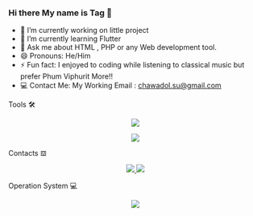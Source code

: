 ### Hi there My name is Tag 👋

- 🔭 I’m currently working on little project
- 🌱 I’m currently learning Flutter 
- 💬 Ask me about HTML , PHP or any Web development tool.
- 😄 Pronouns: He/Him
- ⚡ Fun fact: I enjoyed to coding while listening to classical music but prefer Phum Viphurit More!!
- 💻 Contact Me: My Working Email : chawadol.su@gmail.com

Tools 🛠️
<p align="center">
  <a href="https://skillicons.dev">
    <img src="https://skillicons.dev/icons?i=github,php,html,c,bootstrap,mysql" />
  </a>
</p>
<p align="center">
  <a href="https://skillicons.dev">
    <img src="https://skillicons.dev/icons?i=tailwind,flutter,css,js" />
  </a>
</p>

Contacts 𝌕
<p align="center">
    <a href="https://www.instagram.com/dontlook_tag_inmango">
    <img src="https://skillicons.dev/icons?i=instagram" />
  </a>
    <a href="tagwithsaltedcaramel">
    <img src="https://skillicons.dev/icons?i=discord"/>
  </a>
</p>

Operation System 💻
<p align="center">
    <a href="https://www.instagram.com/dontlook_tag_inmango">
    <img src="https://skillicons.dev/icons?i=apple" />
  </a>
</p>

